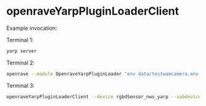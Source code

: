 # openraveYarpPluginLoaderClient

Example invocation:

Terminal 1:
```bash
yarp server
```

Terminal 2:
```bash
openrave --module OpenraveYarpPluginLoader "env data/testwamcamera.env.xml" --viewer qtcoin --collision ode
```

Terminal 3:
```bash
openraveYarpPluginLoaderClient --device rgbdSensor_nws_yarp --subdevice YarpOpenraveRGBDSensor --robotIndex 0 --depthSensorIndex 3
```
